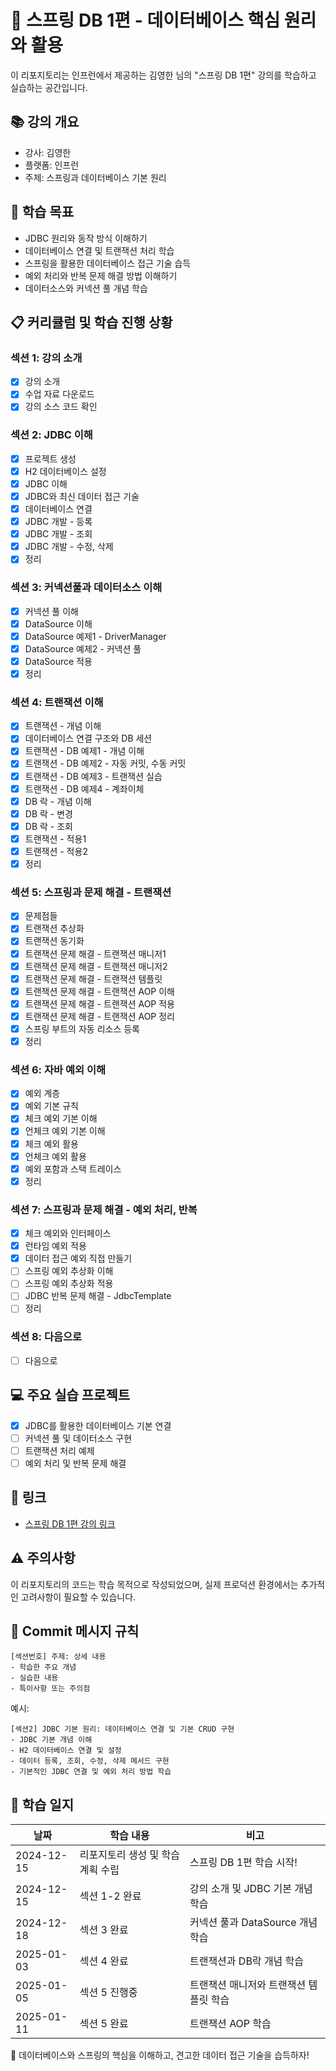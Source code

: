 # 🌱 스프링 DB 1편 - 데이터베이스 핵심 원리와 활용

이 리포지토리는 인프런에서 제공하는 김영한 님의 "스프링 DB 1편" 강의를 학습하고 실습하는 공간입니다.

## 📚 강의 개요
- 강사: 김영한
- 플랫폼: 인프런
- 주제: 스프링과 데이터베이스 기본 원리

## 🎯 학습 목표
- JDBC 원리와 동작 방식 이해하기
- 데이터베이스 연결 및 트랜잭션 처리 학습
- 스프링을 활용한 데이터베이스 접근 기술 습득
- 예외 처리와 반복 문제 해결 방법 이해하기
- 데이터소스와 커넥션 풀 개념 학습

## 📋 커리큘럼 및 학습 진행 상황
### 섹션 1: 강의 소개
- [x] 강의 소개
- [x] 수업 자료 다운로드
- [x] 강의 소스 코드 확인

### 섹션 2: JDBC 이해
- [x] 프로젝트 생성
- [x] H2 데이터베이스 설정
- [x] JDBC 이해
- [x] JDBC와 최신 데이터 접근 기술
- [x] 데이터베이스 연결
- [x] JDBC 개발 - 등록
- [x] JDBC 개발 - 조회
- [x] JDBC 개발 - 수정, 삭제
- [x] 정리

### 섹션 3: 커넥션풀과 데이터소스 이해
- [x] 커넥션 풀 이해
- [x] DataSource 이해
- [x] DataSource 예제1 - DriverManager
- [x] DataSource 예제2 - 커넥션 풀
- [x] DataSource 적용
- [x] 정리

### 섹션 4: 트랜잭션 이해
- [x] 트랜잭션 - 개념 이해
- [x] 데이터베이스 연결 구조와 DB 세션
- [x] 트랜잭션 - DB 예제1 - 개념 이해
- [x] 트랜잭션 - DB 예제2 - 자동 커밋, 수동 커밋
- [x] 트랜잭션 - DB 예제3 - 트랜잭션 실습
- [x] 트랜잭션 - DB 예제4 - 계좌이체
- [x] DB 락 - 개념 이해
- [x] DB 락 - 변경
- [x] DB 락 - 조회
- [x] 트랜잭션 - 적용1
- [x] 트랜잭션 - 적용2
- [x] 정리

### 섹션 5: 스프링과 문제 해결 - 트랜잭션
- [x] 문제점들
- [x] 트랜잭션 추상화
- [x] 트랜잭션 동기화
- [x] 트랜잭션 문제 해결 - 트랜잭션 매니저1
- [x] 트랜잭션 문제 해결 - 트랜잭션 매니저2
- [x] 트랜잭션 문제 해결 - 트랜잭션 템플릿
- [x] 트랜잭션 문제 해결 - 트랜잭션 AOP 이해
- [x] 트랜잭션 문제 해결 - 트랜잭션 AOP 적용
- [x] 트랜잭션 문제 해결 - 트랜잭션 AOP 정리
- [x] 스프링 부트의 자동 리소스 등록
- [x] 정리

### 섹션 6: 자바 예외 이해
- [x] 예외 계층
- [x] 예외 기본 규칙
- [x] 체크 예외 기본 이해
- [x] 언체크 예외 기본 이해
- [x] 체크 예외 활용
- [x] 언체크 예외 활용
- [x] 예외 포함과 스택 트레이스
- [x] 정리

### 섹션 7: 스프링과 문제 해결 - 예외 처리, 반복
- [x] 체크 예외와 인터페이스
- [x] 런타임 예외 적용
- [x] 데이터 접근 예외 직접 만들기
- [ ] 스프링 예외 추상화 이해
- [ ] 스프링 예외 추상화 적용
- [ ] JDBC 반복 문제 해결 - JdbcTemplate
- [ ] 정리

### 섹션 8: 다음으로
- [ ] 다음으로

## 💻 주요 실습 프로젝트
- [x] JDBC를 활용한 데이터베이스 기본 연결
- [ ] 커넥션 풀 및 데이터소스 구현
- [ ] 트랜잭션 처리 예제
- [ ] 예외 처리 및 반복 문제 해결

## 🔗 링크
- [스프링 DB 1편 강의 링크](https://www.inflearn.com/course/스프링-db-1)

## ⚠️ 주의사항
이 리포지토리의 코드는 학습 목적으로 작성되었으며, 실제 프로덕션 환경에서는 추가적인 고려사항이 필요할 수 있습니다.

## 📌 Commit 메시지 규칙
```
[섹션번호] 주제: 상세 내용
- 학습한 주요 개념
- 실습한 내용
- 특이사항 또는 주의점
```

예시:
```
[섹션2] JDBC 기본 원리: 데이터베이스 연결 및 기본 CRUD 구현
- JDBC 기본 개념 이해
- H2 데이터베이스 연결 및 설정
- 데이터 등록, 조회, 수정, 삭제 메서드 구현
- 기본적인 JDBC 연결 및 예외 처리 방법 학습
```

## 📅 학습 일지
| 날짜         | 학습 내용              | 비고                      |
|------------|--------------------|-------------------------|
| 2024-12-15 | 리포지토리 생성 및 학습 계획 수립 | 스프링 DB 1편 학습 시작!        |
| 2024-12-15 | 섹션 1-2 완료          | 강의 소개 및 JDBC 기본 개념 학습   |
| 2024-12-18 | 섹션 3 완료            | 커넥션 풀과 DataSource 개념 학습 |
| 2025-01-03 | 섹션 4 완료            | 트랜잭션과 DB락 개념 학습         |
| 2025-01-05 | 섹션 5 진행중           | 트랜잭션 매니저와 트랜잭션 템플릿 학습   |
| 2025-01-11 | 섹션 5 완료            | 트랜잭션 AOP 학습             |
 

🌱 데이터베이스와 스프링의 핵심을 이해하고, 견고한 데이터 접근 기술을 습득하자!